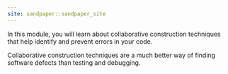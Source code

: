 ```yaml
---
site: sandpaper::sandpaper_site
---
```


In this module, you will learn about collaborative construction techniques that help identify and prevent errors in your code. 

Collaborative construction techniques are a much better way of finding software defects than testing and debugging.
